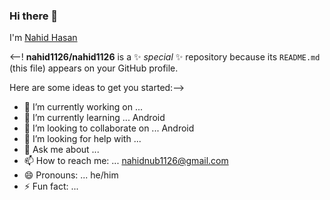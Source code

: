 ### Hi there 👋
I'm [Nahid Hasan](https://github.com/nahid1126)

<--!
**nahid1126/nahid1126** is a ✨ _special_ ✨ repository because its `README.md` (this file) appears on your GitHub profile.

Here are some ideas to get you started:-->

- 🔭 I’m currently working on ...
- 🌱 I’m currently learning ... Android
- 👯 I’m looking to collaborate on ... Android
- 🤔 I’m looking for help with ...
- 💬 Ask me about ...
- 📫 How to reach me: ... [nahidnub1126@gmail.com](https://mail.google.com/mail/u/0/#inbox?compose=new)
- 😄 Pronouns: ... he/him
- ⚡ Fun fact: ...


